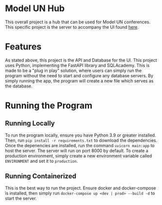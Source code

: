 # Model UN Hub
This overall project is a hub that can be used for Model UN conferences. This specific project is the server to accompany the UI found [here](https://github.com/Marinara-Sauce/mun-hub-ui).

# Features
As stated above, this project is the API and Database for the UI. This project uses Python, implementing the FastAPI library and SQLAcademy. This is made to be a "plug in play" solution, where users can simply run the program without the need to start and configure any database servers. By simply running the app, the program will create a new file which serves as the database.

# Running the Program
## Running Locally
To run the program locally, ensure you have Python 3.9 or greater installed. Then, run `pip install -r requirements.txt` to download the dependencies. Once the depenencies are installed, run the command `uvicorn main:app` to host the server. The server will run on port 8000 by default. To create a production environment, simply create a new environment variable called `ENVIRONMENT` and set it to `production`.

## Running Containerized
This is the best way to run the project. Ensure docker and docker-compose is installed, then simply run `docker-compose up <dev | prod> --build -d` to start the server.